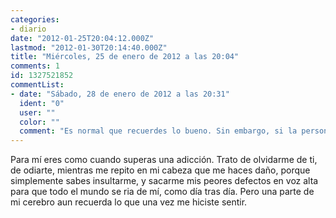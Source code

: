 ```yaml
---
categories:
- diario
date: "2012-01-25T20:04:12.000Z"
lastmod: "2012-01-30T20:14:40.000Z"
title: "Miércoles, 25 de enero de 2012 a las 20:04"
comments: 1
id: 1327521852
commentList:
- date: "Sábado, 28 de enero de 2012 a las 20:31"
  ident: "0"
  user: ""
  color: ""
  comment: "Es normal que recuerdes lo bueno. Sin embargo, si la persona que generó esos buenos recuerdos ahora sólo te causa tristeza y lo único que queda es ese recuerdo de lo feliz que te hizo alguna vez... Pues yo me alejaría de esa persona y la eliminaría de mi vida. Claro que todo depende de ti, es tu vida."
---
```


Para mí eres como cuando superas una adicción. Trato de olvidarme de ti, de odiarte, mientras me repito en mi cabeza que me haces daño, porque simplemente sabes insultarme, y sacarme mis peores defectos en voz alta para que todo el mundo se ria de mí, como día tras día. Pero una parte de mi cerebro aun recuerda lo que una vez me hiciste sentir.